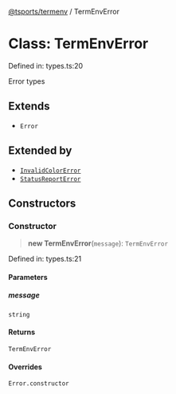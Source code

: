 [@tsports/termenv](../index.md) / TermEnvError

# Class: TermEnvError

Defined in: types.ts:20

Error types

## Extends

- `Error`

## Extended by

- [`InvalidColorError`](InvalidColorError.md)
- [`StatusReportError`](StatusReportError.md)

## Constructors

### Constructor

> **new TermEnvError**(`message`): `TermEnvError`

Defined in: types.ts:21

#### Parameters

##### message

`string`

#### Returns

`TermEnvError`

#### Overrides

`Error.constructor`
